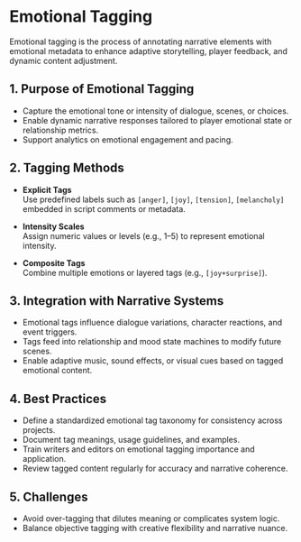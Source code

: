 # Emotional Tagging

Emotional tagging is the process of annotating narrative elements with emotional metadata to enhance adaptive storytelling, player feedback, and dynamic content adjustment.

## 1. Purpose of Emotional Tagging

- Capture the emotional tone or intensity of dialogue, scenes, or choices.  
- Enable dynamic narrative responses tailored to player emotional state or relationship metrics.  
- Support analytics on emotional engagement and pacing.

## 2. Tagging Methods

- **Explicit Tags**  
  Use predefined labels such as `[anger]`, `[joy]`, `[tension]`, `[melancholy]` embedded in script comments or metadata.

- **Intensity Scales**  
  Assign numeric values or levels (e.g., 1–5) to represent emotional intensity.

- **Composite Tags**  
  Combine multiple emotions or layered tags (e.g., `[joy+surprise]`).

## 3. Integration with Narrative Systems

- Emotional tags influence dialogue variations, character reactions, and event triggers.  
- Tags feed into relationship and mood state machines to modify future scenes.  
- Enable adaptive music, sound effects, or visual cues based on tagged emotional content.

## 4. Best Practices

- Define a standardized emotional tag taxonomy for consistency across projects.  
- Document tag meanings, usage guidelines, and examples.  
- Train writers and editors on emotional tagging importance and application.  
- Review tagged content regularly for accuracy and narrative coherence.

## 5. Challenges

- Avoid over-tagging that dilutes meaning or complicates system logic.  
- Balance objective tagging with creative flexibility and narrative nuance.
